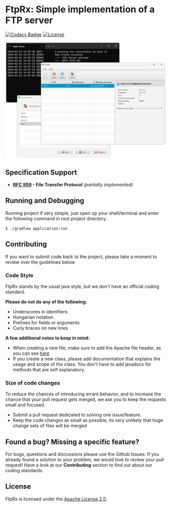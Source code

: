 # FtpRx: Simple implementation of a FTP server
[![Codacy Badge](https://api.codacy.com/project/badge/Grade/f12e9dad759243c182529ea105a4004a)](https://app.codacy.com/gh/Adiras/FtpRx?utm_source=github.com&utm_medium=referral&utm_content=Adiras/FtpRx&utm_campaign=Badge_Grade)
[![License](https://img.shields.io/badge/License-Apache%202.0-blue.svg)](https://opensource.org/licenses/Apache-2.0)

![FtpRx screenshot](/docs/screenshot.png)

## Specification Support
- **[RFC 959](https://tools.ietf.org/html/rfc959) - File Transfer Protocol** *(partially implemented)*

## Running and Debugging
Running project if very simple, just open up your shell/terminal and enter the following command in root project directory.

```
$ ./gradlew application:run
```

## Contributing
If you want to submit code back to the project, please take a moment to review over the guidelines below.

### Code Style
FtpRx stands by the usual java style, but we don't have an official coding standard.

**Please do not do any of the following:**
* Underscores in identifiers
* Hungarian notation
* Prefixes for fields or arguments
* Curly braces on new lines

**A few additional notes to keep in mind:**
* When creating a new file, make sure to add the Apache file header, as you can see [here](https://opensource.org/licenses/Apache-2.0)
* If you create a new class, please add documentation that explains the usage and scope of the class. You don't have to add javadocs for methods that are self explanatory.

### Size of code changes
To reduce the chances of introducing errant behavior, and to increase the chance that your pull request gets merged, we ask you to keep the requests small and focused.
* Submit a pull request dedicated to solving one issue/feature.
* Keep the code changes as small as possible, its very unlikely that huge change sets of files will be merged

## Found a bug? Missing a specific feature?
For bugs, questions and discussions please use the Github Issues. If you already found a solution to your problem, we would love to review your pull request! Have a look at our **Contributing** section to find out about our coding standards.

## License
FtpRx is licensed under the [Apache License 2.0](LICENSE).
